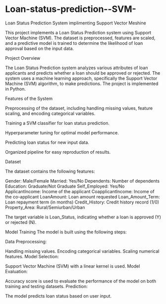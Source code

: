 # Loan-status-prediction--SVM-
Loan Status Prediction System implimenting Support Vector Meshine

This project implements a Loan Status Prediction system using Support Vector Machine (SVM). The dataset is preprocessed, features are scaled, and a predictive model is trained to determine the likelihood of loan approval based on the input data.

Project Overview

The Loan Status Prediction system analyzes various attributes of loan applicants and predicts whether a loan should be approved or rejected. The system uses a machine learning approach, specifically the Support Vector Machine (SVM) algorithm, to make predictions. The project is implemented in Python.

Features of the System

Preprocessing of the dataset, including handling missing values, feature scaling, and encoding categorical variables.

Training a SVM classifier for loan status prediction.

Hyperparameter tuning for optimal model performance.

Predicting loan status for new input data.

Organized pipeline for easy reproduction of results.

Dataset

The dataset contains the following features:

Gender: Male/Female
Married: Yes/No
Dependents: Number of dependents
Education: Graduate/Not Graduate
Self_Employed: Yes/No
ApplicantIncome: Income of the applicant
CoapplicantIncome: Income of the co-applicant
LoanAmount: Loan amount requested
Loan_Amount_Term: Loan repayment term (in months)
Credit_History: Credit history record (1/0)
Property_Area: Rural/Semiurban/Urban

The target variable is Loan_Status, indicating whether a loan is approved (Y) or rejected (N).

Model Training
The model is built using the following steps:

Data Preprocessing:

Handling missing values.
Encoding categorical variables.
Scaling numerical features.
Model Selection:

Support Vector Machine (SVM) with a linear kernel is used.
Model Evaluation:

Accuracy score is used to evaluate the performance of the model on both training and testing datasets.
Prediction:

The model predicts loan status based on user input.



